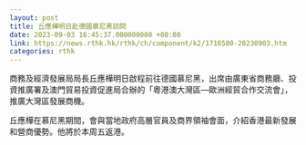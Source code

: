 ```yaml
---
layout: post
title: 丘應樺明日赴德國慕尼黑訪問
date: 2023-09-03 16:45:37.000000000 +08:00
link: https://news.rthk.hk/rthk/ch/component/k2/1716580-20230903.htm
categories: rthk
---
```


商務及經濟發展局局長丘應樺明日啟程前往德國慕尼黑，出席由廣東省商務廳、投資推廣署及澳門貿易投資促進局合辦的「粵港澳大灣區—歐洲經貿合作交流會」，推廣大灣區發展商機。

丘應樺在慕尼黑期間，會與當地政府高層官員及商界領袖會面，介紹香港最新發展和營商優勢。他將於本周五返港。
